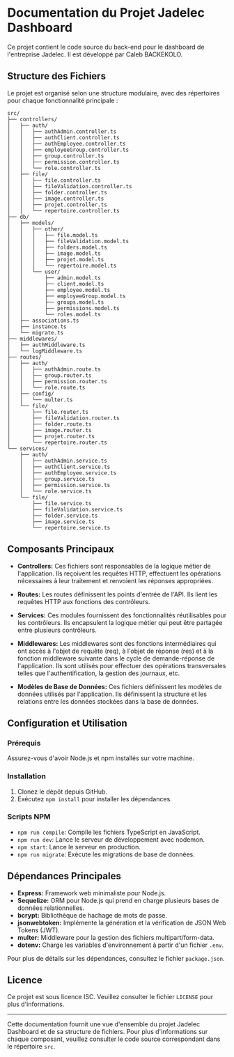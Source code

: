 # Documentation du Projet Jadelec Dashboard

Ce projet contient le code source du back-end pour le dashboard de l'entreprise Jadelec. Il est développé par Caleb BACKEKOLO.

## Structure des Fichiers

Le projet est organisé selon une structure modulaire, avec des répertoires pour chaque fonctionnalité principale :

```
src/
├── controllers/
│   ├── auth/
│   │   ├── authAdmin.controller.ts
│   │   ├── authClient.controller.ts
│   │   ├── authEmployee.controller.ts
│   │   ├── employeeGroup.controller.ts
│   │   ├── group.controller.ts
│   │   ├── permission.controller.ts
│   │   └── role.controller.ts
│   ├── file/
│   │   ├── file.controller.ts
│   │   ├── fileValidation.controller.ts
│   │   ├── folder.controller.ts
│   │   ├── image.controller.ts
│   │   ├── projet.controller.ts
│   │   └── repertoire.controller.ts
├── db/
│   ├── models/
│   │   ├── other/
│   │   │   ├── file.model.ts
│   │   │   ├── fileValidation.model.ts
│   │   │   ├── folders.model.ts
│   │   │   ├── image.model.ts
│   │   │   ├── projet.model.ts
│   │   │   └── repertoire.model.ts
│   │   └── user/
│   │       ├── admin.model.ts
│   │       ├── client.model.ts
│   │       ├── employee.model.ts
│   │       ├── employeeGroup.model.ts
│   │       ├── groups.model.ts
│   │       ├── permissions.model.ts
│   │       └── roles.model.ts
│   ├── associations.ts
│   ├── instance.ts
│   └── migrate.ts
├── middlewares/
│   ├── authMiddleware.ts
│   └── logMiddleware.ts
├── routes/
│   ├── auth/
│   │   ├── authAdmin.route.ts
│   │   ├── group.router.ts
│   │   ├── permission.router.ts
│   │   └── role.route.ts
│   ├── config/
│   │   └── multer.ts
│   └── file/
│       ├── file.router.ts
│       ├── fileValidation.router.ts
│       ├── folder.route.ts
│       ├── image.router.ts
│       ├── projet.router.ts
│       └── repertoire.router.ts
└── services/
    ├── auth/
    │   ├── authAdmin.service.ts
    │   ├── authClient.service.ts
    │   ├── authEmployee.service.ts
    │   ├── group.service.ts
    │   ├── permission.service.ts
    │   └── role.service.ts
    └── file/
        ├── file.service.ts
        ├── fileValidation.service.ts
        ├── folder.service.ts
        ├── image.service.ts
        └── repertoire.service.ts
```

## Composants Principaux

- **Controllers:** Ces fichiers sont responsables de la logique métier de l'application. Ils reçoivent les requêtes HTTP, effectuent les opérations nécessaires à leur traitement et renvoient les réponses appropriées.

- **Routes:** Les routes définissent les points d'entrée de l'API. Ils lient les requêtes HTTP aux fonctions des contrôleurs.

- **Services:** Ces modules fournissent des fonctionnalités réutilisables pour les contrôleurs. Ils encapsulent la logique métier qui peut être partagée entre plusieurs contrôleurs.

- **Middlewares:** Les middlewares sont des fonctions intermédiaires qui ont accès à l'objet de requête (req), à l'objet de réponse (res) et à la fonction middleware suivante dans le cycle de demande-réponse de l'application. Ils sont utilisés pour effectuer des opérations transversales telles que l'authentification, la gestion des journaux, etc.

- **Modèles de Base de Données:** Ces fichiers définissent les modèles de données utilisés par l'application. Ils définissent la structure et les relations entre les données stockées dans la base de données.

## Configuration et Utilisation

### Prérequis

Assurez-vous d'avoir Node.js et npm installés sur votre machine.

### Installation

1. Clonez le dépôt depuis GitHub.
2. Exécutez `npm install` pour installer les dépendances.

### Scripts NPM

- `npm run compile`: Compile les fichiers TypeScript en JavaScript.
- `npm run dev`: Lance le serveur de développement avec nodemon.
- `npm start`: Lance le serveur en production.
- `npm run migrate`: Exécute les migrations de base de données.

## Dépendances Principales

- **Express:** Framework web minimaliste pour Node.js.
- **Sequelize:** ORM pour Node.js qui prend en charge plusieurs bases de données relationnelles.
- **bcrypt:** Bibliothèque de hachage de mots de passe.
- **jsonwebtoken:** Implémente la génération et la vérification de JSON Web Tokens (JWT).
- **multer:** Middleware pour la gestion des fichiers multipart/form-data.
- **dotenv:** Charge les variables d'environnement à partir d'un fichier `.env`.

Pour plus de détails sur les dépendances, consultez le fichier `package.json`.

## Licence

Ce projet est sous licence ISC. Veuillez consulter le fichier `LICENSE` pour plus d'informations.

---

Cette documentation fournit une vue d'ensemble du projet Jadelec Dashboard et de sa structure de fichiers. Pour plus d'informations sur chaque composant, veuillez consulter le code source correspondant dans le répertoire `src`.
